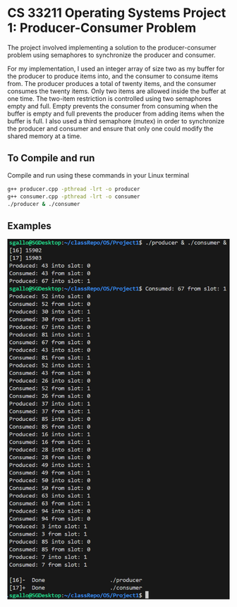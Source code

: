# CS 33211 Operating Systems Project 1: Producer-Consumer Problem

The project involved implementing a solution to the producer-consumer problem using semaphores to synchronize the producer and consumer.

For my implementation, I used an integer array of size two as my buffer for the producer to produce items into, and the consumer to consume items from.
The producer produces a total of twenty items, and the consumer consumes the twenty items. Only two items are allowed inside the buffer at one time. The two-item restriction is controlled using two semaphores empty and full. 
Empty prevents the consumer from consuming when the buffer is empty and full prevents the producer from adding items when the buffer is full. 
I also used a third semaphore (mutex) in order to synchronize the producer and consumer and ensure that only one could modify the shared memory at a time.

## To Compile and run
Compile and run using these commands in your Linux terminal

```bash
g++ producer.cpp -pthread -lrt -o producer
g++ consumer.cpp -pthread -lrt -o consumer
./producer & ./consumer
```

## Examples
![image](Example.png)
